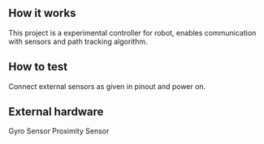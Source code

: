 <!---

This file is used to generate your project datasheet. Please fill in the information below and delete any unused
sections.

You can also include images in this folder and reference them in the markdown. Each image must be less than
512 kb in size, and the combined size of all images must be less than 1 MB.
-->

## How it works

This project is a experimental controller for robot, enables communication with sensors and path tracking algorithm.

## How to test

Connect external sensors as given in pinout and power on.

## External hardware

Gyro Sensor Proximity Sensor
